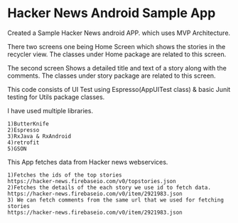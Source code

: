 # Hacker News Android Sample App
Created a Sample Hacker News android APP. which uses MVP Architecture.

There two screens one being Home Screen which shows the stories in the recycler view. 
The classes under Home package are related to this screen.

The second screen Shows a detailed title and text of a story along with the comments.
The classes under story package are related to this screen.

This code consists of UI Test using Espresso(AppUITest class) & basic Junit testing for Utils package classes.

I have used multiple libraries.
```
1)ButterKnife
2)Espresso
3)RxJava & RxAndroid
4)retrofit
5)GSON
```

This App fetches data from Hacker news webservices.
```
1)Fetches the ids of the top stories
https://hacker-news.firebaseio.com/v0/topstories.json
2)Fetches the details of the each story we use id to fetch data.
https://hacker-news.firebaseio.com/v0/item/2921983.json
3) We can fetch comments from the same url that we used for fetching stories
https://hacker-news.firebaseio.com/v0/item/2921983.json
```

